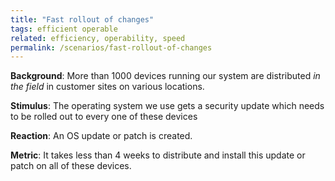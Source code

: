 ```yaml
---
title: "Fast rollout of changes"
tags: efficient operable
related: efficiency, operability, speed
permalink: /scenarios/fast-rollout-of-changes
---
```


<div class="quality-requirement" markdown="1">

**Background**: More than 1000 devices running our system are distributed _in the field_ in customer sites on various locations.

**Stimulus**: The operating system we use gets a security update which needs to be rolled out to every one of these devices 

**Reaction**: An OS update or patch is created.

**Metric**: It takes less than 4 weeks to distribute and install this update or patch on all of these devices.
</div><br>




